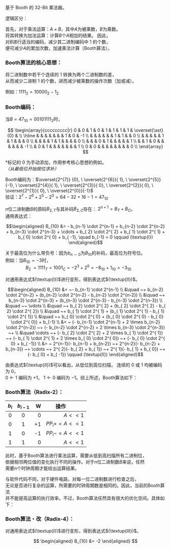 基于 Booth 的 32-Bit 乘法器。

逻辑区分：

首先，对于乘法运算：$`A \times B`$，其中$`A`$为被乘数，$`B`$为乘数。 \
将其转换为加法运算：计算$`B`$个$`A`$相加的结果。 因此， \
对$`B`$进行适当的编码，减少其二进制编码中 $`1`$ 的个数， \
便可减少$`A`$的累加次数，加速乘法计算（Booth算法）。

### Booth算法的核心思想：

将二进制数中若干个连续的 $`1`$ 转换为两个二进制数的差， \
从而减少二进制 $`1`$ 的个数，进而减少被乘数的操作次数（加或减）。

例如：$`1111_{2} = 10000_{2} - 1_{2}`$

### Booth编码： 

当$`B = 47_{10} = 00101111_{2}`$时，

$$
\begin{array}{ccccccccc|r}
     0 & 0 & 1 & 0 & 1 & 1 & 1 & 1 & \overset{\ast}{0} &    \\
\hline
       &   &   &   &   &   &   & 1 &                0  & -1 \\
       &   &   &   &   &   & 1 & 1 &                   &  0 \\
       &   &   &   &   & 1 & 1 &   &                   &  0 \\
       &   &   &   & 1 & 1 &   &   &                   &  0 \\
       &   &   & 0 & 1 &   &   &   &                   &  1 \\
       &   & 1 & 0 &   &   &   &   &                   & -1 \\
       & 0 & 1 &   &   &   &   &   &                   &  1 \\
     0 & 0 &   &   &   &   &   &   &                   &  0 \\
\end{array}
$$

$`\ast`$标记的 $`0`$ 为手动添加，作用参考核心思想的例如。\
*（从最低位开始按位求补）*

Booth编码为：$`\overset{2^{7}} {0},  \
              \overset{2^{6}}{ 1},  \
              \overset{2^{5}}{-1},  \
              \overset{2^{4}}{ 1},  \
              \overset{2^{3}}{ 0},  \
              \overset{2^{2}}{ 0},  \
              \overset{2^{1}}{ 0},  \
              \overset{2^{0}}{-1}`$ \
验证：$`2^{7} - 2^{6} + 2^{5} - 2^{0} = 64 - 32 + 16 - 1 = 47_{10}`$

$`n`$位二进制数$`B`$的原码$`B_{2,T}`$与其补码$`B_{2,C}`$存在：
$`2^{n+1} = B_{T} + B_{C}`$。 \
通用表达式：

$$\begin{aligned}
     B_{10} &= - b_{n-1} \cdot 2^{n-1} 
               + b_{n-2} \cdot 2^{n-2} 
               + b_{n-3} \cdot 2^{n-3} 
               + \cdots
               + b_{  2} \cdot 2^{  2}  
               + b_{  1} \cdot 2^{  1}  
               + b_{  0} \cdot 2^{  0}  
               + b_{ -1}, \quad b_{-1} = 0 \qquad (\textup{I})
\end{aligned}$$

关于最高位为什么带负号：因为$`b_{n \sim 0}`$为$`B_{10}`$的补码，最高位为符号位。 \
例如：当$`B_{10} \!= -3`$时， \
$`\qquad\qquad
  B_{2} ~= 1111_{T} = 1001_{C} = -2^{3} + 2^{0} = -8_{10} + 1_{10} = -3_{10}`$

对通用表达式$`(\textup{I})`$进行变形，得到表达式$`(\textup{II})`$。

$$\begin{aligned}
     B_{10} &=     ~- b_{n-1} \cdot 2^{n-1} \\
            &\quad ~+ b_{n-2} \cdot 2^{n-2} + (b_{n-2} \cdot 2^{n-2} - b_{n-2} \cdot 2^{n-2}) \\
            &\quad ~+ b_{n-3} \cdot 2^{n-3} + (b_{n-3} \cdot 2^{n-3} - b_{n-3} \cdot 2^{n-3}) \\
            &\quad ~~ \vdots \\
            &\quad ~+ b_{  2} \cdot 2^{  2} + (b_{  2} \cdot 2^{  2} - b_{  2} \cdot 2^{  2}) \\
            &\quad ~+ b_{  1} \cdot 2^{  1} + (b_{  1} \cdot 2^{  1} - b_{  1} \cdot 2^{  1}) \\
            &\quad ~+ b_{  0} \cdot 2^{  0} + (b_{  0} \cdot 2^{  0} - b_{  0} \cdot 2^{  0}) + b_{-1}
\\
            &= ~  (- b_{n-1} \cdot 2^{n-1} + 2 \times b_{n-2} \cdot 2^{n-2})
               ~+ (- b_{n-2} \cdot 2^{n-2} + 2 \times b_{n-3} \cdot 2^{n-3})
               ~+ \\ 
            &\quad \cdots 
               ~+ (- b_{  2} \cdot 2^{  2} + 2 \times b_{  1} \cdot 2^{  1})
               ~+ (- b_{  1} \cdot 2^{  1} + 2 \times b_{  0} \cdot 2^{  0})
               ~+ (- b_{  0} \cdot 2^{  0} +          b_{ -1}) 
\\
            &= ~  2^{n-1}(- b_{n-1} + b_{n-2})
               ~+ 2^{n-2}(- b_{n-2} + b_{n-3})
               ~+ \cdots
               ~+ 2^{  2}(- b_{  2} + b_{  1})
               ~+ 2^{  1}(- b_{  1} + b_{  0})
               ~+        (- b_{  0} + b_{ -1}) \qquad (\textup{II})
\end{aligned}$$

由表达式$`(\textup{II})`$可以看出，从低位到高位扫描，
连续的 $`0`$ 或 $`1`$ 均被编码为 $`0`$， \
$`0 \leftarrow 1`$ 编码为 $`+1`$，
$`1 \leftarrow 0`$ 编码为 $`-1`$。综上所述，Booth算法如下：

### Booth算法（Radix-2）： 

| $`b_{i}`$ | $`b_{i-1}`$ | W | 操作$`\qquad\quad`$ |
|:-:|:-:|--:|--:|
| 0 | 0 |  0 | $`A << 1`$ |
| 0 | 1 | +1 | $`PP_{i} += A << 1`$ |
| 1 | 0 | -1 | $`PP_{i} -= A << 1`$ |
| 1 | 1 |  0 | $`A << 1`$ |

此时，基于Booth算法进行乘法运算，需要从低到高扫描所有二进制位， \
依据相邻两位值的变化执行不同的操作。对于$`n`$位二进制数$`B`$来说，任然 \
需要$`n`$个时钟周期才能给出运算结果。

与软件代码不同，对于硬件电路，对每一位二进制数进行检查之后， \
无论是否进行复杂的运算，所需要的时钟周期数是相同的。因此，当前的Booth算法 \
并不能提高运算的执行效率。不过，Booth算法任然具有很大的优化空间。具体如下：

### Booth算法・改（Radix-4）： 

对通用表达式$`(\textup{I})`$进行变形，得到表达式$`(\textup{III})`$。

$$
\begin{aligned}
     B_{10} &= -2
\end{aligned}
$$